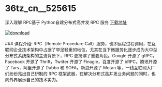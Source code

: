 # 36tz_cn__525615
深入理解 RPC基于 Python自建分布式高并发 RPC 服务
[下载地址](http://www.36tz.cn/article/525615 "下载地址")
<br/></br>[![download](http://36tz.cn/muke_img/2019_07_2-20-300x187.png "下载地址")](http://www.36tz.cn/article/525615 "下载地址")
<br/></br>### 课程介绍:
RPC（Remote Procedure Call）服务，也即远程过程调用，在互联网企业技术架构中占据了举足轻重的地位，尤其在当下微服务化逐步成为大中型分布式系统架构的主流背景下，RPC 更扮演了重要角色。Google 开源了 gRPC，Facebook 开源了 Thrift，Twitter 开源了 Finagle，百度开源了 bRPC，腾讯开源了 Tars，阿里开源了 Dubbo 和 SOFA，新浪开源了 Motan 等，一线互联网大厂们纷纷亮出自己研制的 RPC 框架武器，在解决分布式高并发业务问题的同时，也向外界展示自己的技术实力。


